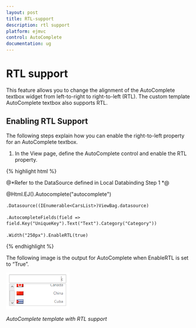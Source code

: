 ```yaml
---
layout: post
title: RTL-support
description: rtl support
platform: ejmvc
control: AutoComplete
documentation: ug
---
```


# RTL support

This feature allows you to change the alignment of the AutoComplete textbox widget from left-to-right to right-to-left (RTL). The custom template AutoComplete textbox also supports RTL. 

## Enabling RTL Support

The following steps explain how you can enable the right-to-left property for an AutoComplete textbox.



1. In the View page, define the AutoComplete control and enable the RTL property.


{% highlight html %}


@*Refer to the DataSource defined in Local Databinding Step 1 *@

@Html.EJ().Autocomplete("autocomplete")

    .Datasource((IEnumerable<CarsList>)ViewBag.datasource)

    .AutocompleteFields(field => field.Key("UniqueKey").Text("Text").Category("Category"))

    .Width("250px").EnableRTL(true)

{% endhighlight %}



The following image is the output for AutoComplete when EnableRTL is set to “True”.



![](RTL-support_images/RTL-support_img1.png)



_AutoComplete template with RTL support_

